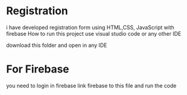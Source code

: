 # Registration
i have developed registration form using HTML,CSS, JavaScript with firebase
How to run this project 
 use visual studio code or any other IDE 
 
 download this folder and open in any IDE
 
 # For Firebase 
  you need to login in firebase link firebase to this file and run the code
